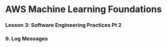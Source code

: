 # AWS Machine Learning Foundations 

### Lesson 3: Software Engineering Practices Pt 2

### 9. Log Messages




